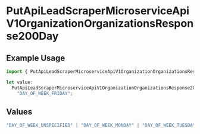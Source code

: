 # PutApiLeadScraperMicroserviceApiV1OrganizationOrganizationsResponse200Day

## Example Usage

```typescript
import { PutApiLeadScraperMicroserviceApiV1OrganizationOrganizationsResponse200Day } from "oppulence-backend-sdk/models/operations";

let value:
  PutApiLeadScraperMicroserviceApiV1OrganizationOrganizationsResponse200Day =
    "DAY_OF_WEEK_FRIDAY";
```

## Values

```typescript
"DAY_OF_WEEK_UNSPECIFIED" | "DAY_OF_WEEK_MONDAY" | "DAY_OF_WEEK_TUESDAY" | "DAY_OF_WEEK_WEDNESDAY" | "DAY_OF_WEEK_THURSDAY" | "DAY_OF_WEEK_FRIDAY" | "DAY_OF_WEEK_SATURDAY" | "DAY_OF_WEEK_SUNDAY"
```
